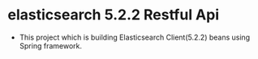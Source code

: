 elasticsearch 5.2.2 Restful Api
=======

* This project which is building Elasticsearch Client(5.2.2) beans using Spring framework.
